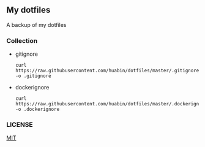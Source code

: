 ## My dotfiles
A backup of my dotfiles

### Collection

- gitignore

  ```
  curl https://raw.githubusercontent.com/huabin/dotfiles/master/.gitignore -o .gitignore
  ```

- dockerignore

  ```
  curl https://raw.githubusercontent.com/huabin/dotfiles/master/.dockerignore -o .dockerignore
  ```
  
### LICENSE

[MIT](LICENSE)
